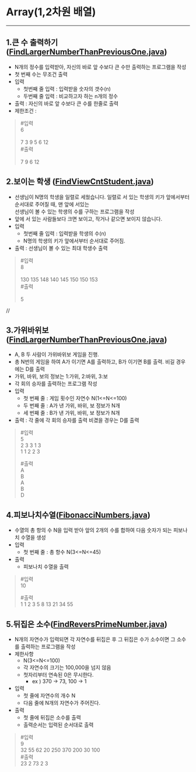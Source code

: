 # Array(1,2차원 배열)

--- 

## 1.큰 수 출력하기 ([FindLargerNumberThanPreviousOne.java](https://github.com/90mansik/codingTest-inflearn/blob/master/src/com/algorithm/array/FindLargerNumberThanPreviousOne.java))
- N개의 정수를 입력받아, 자신의 바로 앞 수보다 큰 수만 출력하는 프로그램을 작성
- 첫 번째 수는 무조건 출력
- 입력
    - 첫번째 줄 입력 : 입력받을 숫자의 갯수(n)
    - 두번째 줄 입력 : 비교하고자 하는 n개의 정수
- 출력 : 자신의 바로 앞 수보다 큰 수를 한줄로 출력
- 제한조건 : 

> #입력  
> 6 </br>  
> 7 3 9 5 6 12 </br>
> #출력 </br>  
> 7 9 6 12


## 2.보이는 학생 ([FindViewCntStudent.java](https://github.com/90mansik/codingTest-inflearn/blob/master/src/com/algorithm/array/FindViewCntStudent.java))
- 선생님이 N명의 학생을 일렬로 세웠습니다. 일렬로 서 있는 학생의 키가 앞에서부터 순서대로 주어질 때, 맨 앞에 서있는 </br>
  선생님이 볼 수 있는 학생의 수를 구하는 프로그램을 작성
- 앞에 서 있는 사람들보다 크면 보이고, 작거나 같으면 보이지 않습니다.
- 입력
  - 첫번째 줄 입력 : 입력받을 학생의 수(n)
  - N명의 학생의 키가 앞에서부터 순서대로 주어짐.
- 출력 : 선생님이 볼 수 있는 최대 학생수 출력

> #입력  
> 8 </br>  
> 130 135 148 140 145 150 150 153 </br>
> #출력 </br>  
> 5


//

## 3.가위바위보 ([FindLargerNumberThanPreviousOne.java](https://github.com/90mansik/codingTest-inflearn/blob/master/src/com/algorithm/array/FindLargerNumberThanPreviousOne.java))
- A, B 두 사람이 가위바위보 게임을 진행.
- 총 N번의 게임을 하여 A가 이기면 A를 출력하고, B가 이기면 B를 출력. 비길 경우에는 D를 출력
- 가위, 바위, 보의 정보는 1:가위, 2:바위, 3:보
- 각 회의 승자를 출력하는 프로그램 작성
- 입력
  - 첫 번째 줄 : 게임 횟수인 자연수 N(1<=N<=100)
  - 두 번째 줄 : A가 낸 가위, 바위, 보 정보가 N개
  - 세 번째 줄 : B가 낸 가위, 바위, 보 정보가 N개
- 출력 : 각 줄에 각 회의 승자를 출력 비겼을 경우는 D를 출력

> #입력  
> 5 </br> 
> 2 3 3 1 3 </br>
> 1 1 2 2 3 </br>  
> 
> #출력 </br> 
> A </br>
> B </br>
> A </br>
> B </br>
> D </br>

## 4.피보나치수열([FibonacciNumbers.java](https://github.com/90mansik/codingTest-inflearn/blob/master/src/com/algorithm/array/FibonacciNumbers.java))
- 수열의 총 항의 수 N을 입력 받아 앞의 2개의 수를 합하여 다음 숫자가 되는 피보나치 수열을 생성
- 입력
  - 첫 번째 줄 : 총 항수 N(3<=N<=45)
- 출력 
  - 피보나치 수열을 출력

> #입력  
> 10 </br>  
> 
> #출력 </br> 
> 1 1 2 3 5 8 13 21 34 55 </br>

## 5.뒤집은 소수([FindReversPrimeNumber.java](https://github.com/90mansik/codingTest-inflearn/blob/master/src/com/algorithm/array/FindReversPrimeNumber.java))
- N개의 자연수가 입력되면 각 자연수를 뒤집은 후 그 뒤집은 수가 소수이면 그 소수를 출력하는 프로그램을 작성
- 제한사항
  - N(3<=N<=100)
  - 각 자연수의 크기는 100,000을 넘지 않음
  - 첫자리부터 연속된 0은 무시한다.
    - ex ) 370 -> 73, 100 -> 1
- 입력
  - 첫 줄에 자연수의 개수 N 
  - 다음 줄에 N개의 자연수가 주어진다.
- 출력
  - 첫 줄에 뒤집은 소수를 출력
  - 출력순서는 입력된 순서대로 출력
>#입력 </br>
>9 </br>
>32 55 62 20 250 370 200 30 100 </br>
> #출력 </br>
> 23 2 73 2 3




